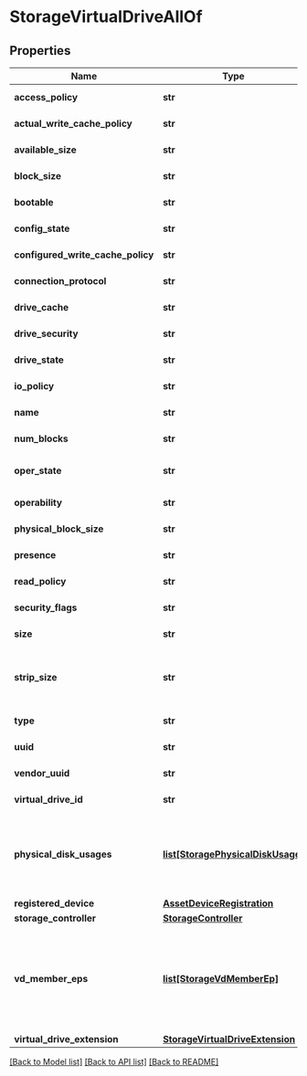 # StorageVirtualDriveAllOf

## Properties
Name | Type | Description | Notes
------------ | ------------- | ------------- | -------------
**access_policy** | **str** |  | [optional] [readonly] 
**actual_write_cache_policy** | **str** |  | [optional] [readonly] 
**available_size** | **str** |  | [optional] [readonly] 
**block_size** | **str** |  | [optional] [readonly] 
**bootable** | **str** |  | [optional] [readonly] 
**config_state** | **str** |  | [optional] [readonly] 
**configured_write_cache_policy** | **str** |  | [optional] [readonly] 
**connection_protocol** | **str** |  | [optional] [readonly] 
**drive_cache** | **str** |  | [optional] [readonly] 
**drive_security** | **str** |  | [optional] [readonly] 
**drive_state** | **str** | It shows the Virtual drive state.   | [optional] [readonly] 
**io_policy** | **str** |  | [optional] [readonly] 
**name** | **str** |  | [optional] [readonly] 
**num_blocks** | **str** |  | [optional] [readonly] 
**oper_state** | **str** | It shows the current operational state of Virtual drive.   | [optional] [readonly] 
**operability** | **str** |  | [optional] [readonly] 
**physical_block_size** | **str** |  | [optional] [readonly] 
**presence** | **str** |  | [optional] [readonly] 
**read_policy** | **str** |  | [optional] [readonly] 
**security_flags** | **str** |  | [optional] [readonly] 
**size** | **str** |  | [optional] [readonly] 
**strip_size** | **str** | The strip size is the portion of a stripe that resides on a single drive in the drive group, this is measured in KB.   | [optional] [readonly] 
**type** | **str** |  | [optional] [readonly] 
**uuid** | **str** |  | [optional] [readonly] 
**vendor_uuid** | **str** |  | [optional] [readonly] 
**virtual_drive_id** | **str** |  | [optional] [readonly] 
**physical_disk_usages** | [**list[StoragePhysicalDiskUsage]**](StoragePhysicalDiskUsage.md) | A reference to a storagePhysicalDiskUsage resource. When the $expand query parameter is specified, the referenced resource is returned inline.  | [optional] 
**registered_device** | [**AssetDeviceRegistration**](.md) |  | [optional] 
**storage_controller** | [**StorageController**](.md) |  | [optional] 
**vd_member_eps** | [**list[StorageVdMemberEp]**](StorageVdMemberEp.md) | A reference to a storageVdMemberEp resource. When the $expand query parameter is specified, the referenced resource is returned inline. It is a reference to LocalDisk to build up a VirtualDrive.  | [optional] [readonly] 
**virtual_drive_extension** | [**StorageVirtualDriveExtension**](.md) |  | [optional] 

[[Back to Model list]](../README.md#documentation-for-models) [[Back to API list]](../README.md#documentation-for-api-endpoints) [[Back to README]](../README.md)


